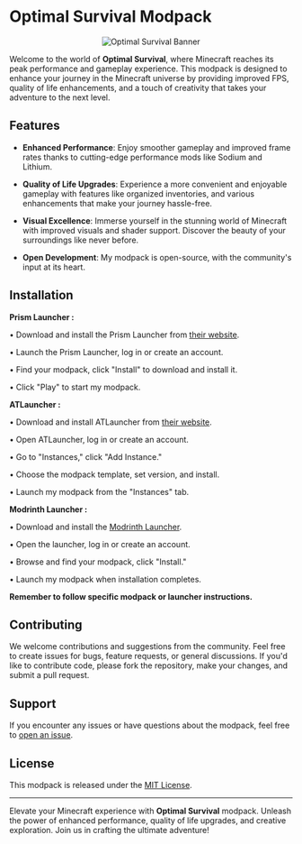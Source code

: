 # Optimal Survival Modpack

<p align="center">
  <img src="https://i.imgur.com/OJsrynq.jpg" alt="Optimal Survival Banner">
</p>

Welcome to the world of **Optimal Survival**, where Minecraft reaches its peak performance and gameplay experience. This modpack is designed to enhance your journey in the Minecraft universe by providing improved FPS, quality of life enhancements, and a touch of creativity that takes your adventure to the next level.

## Features

- **Enhanced Performance**: Enjoy smoother gameplay and improved frame rates thanks to cutting-edge performance mods like Sodium and Lithium.

- **Quality of Life Upgrades**: Experience a more convenient and enjoyable gameplay with features like organized inventories, and various enhancements that make your journey hassle-free.

- **Visual Excellence**: Immerse yourself in the stunning world of Minecraft with improved visuals and shader support. Discover the beauty of your surroundings like never before.

- **Open Development**: My modpack is open-source, with the community's input at its heart.

## Installation
**Prism Launcher :**

• Download and install the Prism Launcher from [their website](https://prismlauncher.org/).

• Launch the Prism Launcher, log in or create an account.

• Find your modpack, click "Install" to download and install it.

• Click "Play" to start my modpack.

**ATLauncher :**

• Download and install ATLauncher from [their website](https://atlauncher.com/).

• Open ATLauncher, log in or create an account.

• Go to "Instances," click "Add Instance."

• Choose the modpack template, set version, and install.

• Launch my modpack from the "Instances" tab.

**Modrinth Launcher :**

• Download and install the [Modrinth Launcher](https://modrinth.com/app).

• Open the launcher, log in or create an account.

• Browse and find your modpack, click "Install."

• Launch my modpack when installation completes.

**Remember to follow specific modpack or launcher instructions.**

## Contributing

We welcome contributions and suggestions from the community. Feel free to create issues for bugs, feature requests, or general discussions. If you'd like to contribute code, please fork the repository, make your changes, and submit a pull request.

## Support

If you encounter any issues or have questions about the modpack, feel free to [open an issue](https://github.com/Cacahouetes/Optimal-Survival/issues).

## License

This modpack is released under the [MIT License]().

---

Elevate your Minecraft experience with **Optimal Survival** modpack. Unleash the power of enhanced performance, quality of life upgrades, and creative exploration. Join us in crafting the ultimate adventure!
